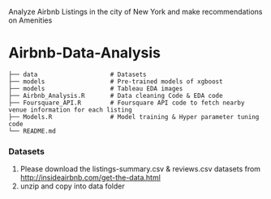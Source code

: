 Analyze Airbnb Listings in the city of New York and make recommendations on Amenities


# Airbnb-Data-Analysis
    
    ├── data                    # Datasets
    ├── models                  # Pre-trained models of xgboost
    ├── models                  # Tableau EDA images
    ├── Airbnb_Analysis.R       # Data cleaning Code & EDA code
    ├── Foursquare_API.R        # Foursquare API code to fetch nearby venue information for each listing
    ├── Models.R                # Model training & Hyper parameter tuning code
    └── README.md 

### Datasets

1. Please download the listings-summary.csv & reviews.csv datasets from http://insideairbnb.com/get-the-data.html
2. unzip and copy into data folder

